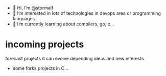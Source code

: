- 👋 Hi, I’m @stormalf
- 👀 I’m interested in lots of technologies in devops area or programming languages
- 🌱 I’m currently learning about compilers, go, c...


# incoming projects 

forecast projects it can evolve depending ideas and new interests
- some forks projects in C...

